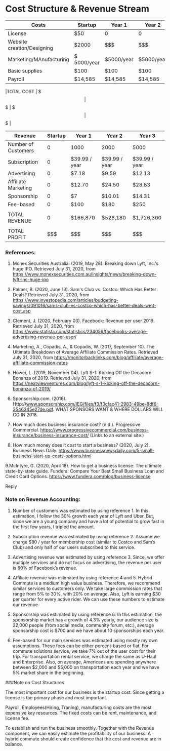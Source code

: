 # Cost Structure & Revenue Stream


| Costs | Startup | Year 1 | Year 2 | Year 3 |
|---|---|---|---|---|
|License| $50 | 0 | 0 | 0|
|Website creation/Designing | $2000| $$$ | $$$ | $$$ |
|Marketing/MAnufacturing | $ 5000/year | $5000/year | $5000/year | $5000/year |
|Basic supplies | $100 | $100 | $100 | $100 |
|Payroll| $14,585| $14,585 | $14,585 | $14,585 |


|TOTAL COST | $$$ | $$$ | $$$ | $$$ | 


| **Revenue** |Startup | Year 1 | Year 2 | Year 3 |
|---|---|---|---|---|
|Number of Customers | 0 | 1000 | 2000 | 5000 |
|Subscription | 0 | $39.99 / year | $39.99 / year | $39.99 / year |
|Advertising | 0 | $7.18 | $9.59 | $12.13 |
|Affiliate Marketing | 0 | $12.70 | $24.50 | $28.83 |
|Sponsorship | 0 | $7 | $10.01 | $14.31 |
|Fee-based | 0 | $100 | $180 | $250 |
| | | | | |
| TOTAL REVENUE | 0 | $166,870 | $528,180 | $1,726,300 |
| | | | | |
| TOTAL PROFIT | $$$ | $$$ | $$$ | $$$ |


### References:
1. Monex Securities Australia. (2019, May 28). Breaking down Lyft, Inc.'s huge IPO. Retrieved July 31, 2020, from https://www.monexsecurities.com.au/insights/news/breaking-down-lyft-inc-huge-ipo

2. Palmer, B. (2020, June 13). Sam's Club vs. Costco: Which Has Better Deals? Retrieved July 31, 2020, from https://www.investopedia.com/articles/budgeting-savings/091016/sams-club-vs-costco-which-has-better-deals-wmt-cost.asp

3. Clement, J. (2020, February 03). Facebook: Revenue per user 2019. Retrieved July 31, 2020, from https://www.statista.com/statistics/234056/facebooks-average-advertising-revenue-per-user/

4. Marketing, A., Copadis, A., &amp; Copadis, W. (2017, September 10). The Ultimate Breakdown of Average Affiliate Commission Rates. Retrieved July 31, 2020, from https://monitorbacklinks.com/blog/affiliate/average-affiliate-commission-rates

5. Hower, L. (2019, November 04). Lyft S-1: Kicking Off the Decacorn Bonanza of 2019. Retrieved July 31, 2020, from https://nextviewventures.com/blog/lyft-s-1-kicking-off-the-decacorn-bonanza-of-2019/

6. Sponsorship.com. (2016). Http://www.sponsorship.com/IEG/files/f3/f3cfac41-2983-49be-8df6-3546345e27de.pdf. WHAT SPONSORS WANT &amp; WHERE DOLLARS WILL GO IN 2018.

7. How much does business insurance cost? (n.d.). Progressive Commercial. https://www.progressivecommercial.com/business-insurance/business-insurance-cost/ (Links to an external site.)

8. How much money does it cost to start a business? (2020, July 2). Business News Daily. https://www.businessnewsdaily.com/5-small-business-start-up-costs-options.html

9.McIntyre, G. (2020, April 18). How to get a business license: The ultimate state-by-state guide. Fundera: Compare Your Best Small Business Loan and Credit Card Options. https://www.fundera.com/blog/business-license
     

Reply

### Note on Revenue Accounting:
1. Number of customers was estimated by using reference 1. In this estimation, I follow the 30% growth each year of Lyft and Uber. But, since we are a young company and have a lot of potential to grow fast in the first few years, I tripled the amount.

2. Subscription revenue was estimated by using reference 2. Assume we charge $80 / year for membership cost (similar to Costco and Sam’s Club) and only half of our users subscribed to this service.

3. Advertising revenue was estimated by using reference 3. Since, we offer multiple services and do not focus on advertising, the revenue per user is 60% of Facebook’s revenue.

4. Affiliate revenue was estimated by using reference 4 and 5. Hybrid Commute is a medium high value business. Therefore, we recommend similar services to customers only. We take large commission rates that range from 5% to 30%, with 20% on average. Also, Lyft is earning $30 per quarter for every active rider. We can use these numbers to estimate our revenue.

5. Sponsorship was estimated by using reference 6. In this estimation, the sponsorship market has a growth of 4.3% yearly, our audience size is 22,000 people (from social media, community forum, etc.), average sponsorship cost is $700 and we have about 10 sponsorships each year.

6. Fee-based for our main services was estimated using mostly my own assumptions. These fees can be either percent-based or flat. For commute solutions service, we take 7% out of the user cost for their trip. For transportation rental service, we charge the same as U-Haul and Enterprise. Also, on average, Americans are spending anywhere between $2,000 and $5,000 on transportation each year and we have 5% market share in the beginning.

###Note on Cost Structures

The most important cost for our business is the startup cost. Since getting a license is the primary phase and most important.

Payroll, Employees(Hiring, Traning), manufacturing costs are the most expensive key resources.  The fixed costs can be rent, maintenance, and license fee.

To establish and run the business smoothly. Together with the Revenue component, we can easily estimate the profitability of our business. A hybrid commute should create confidence that the cost and revenue are in balance.
